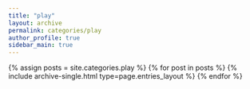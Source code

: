 ```yaml
---
title: "play"
layout: archive
permalink: categories/play
author_profile: true
sidebar_main: true
---
```


{% assign posts = site.categories.play %}
{% for post in posts %} {% include archive-single.html type=page.entries_layout %} {% endfor %}
